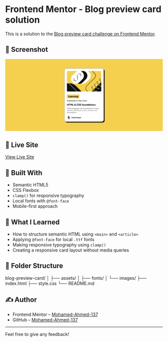 # Frontend Mentor - Blog preview card solution

This is a solution to the [Blog preview card challenge on Frontend Mentor](https://www.frontendmentor.io/challenges/blog-preview-card-ckPaj01H).

## 📸 Screenshot

![Preview of the project](./screenshot.png)

## 🔗 Live Site

[View Live Site](https://mohamed-ahmed-137.github.io/blog-preview-card/)

## 🚀 Built With

- Semantic HTML5
- CSS Flexbox
- `clamp()` for responsive typography
- Local fonts with `@font-face`
- Mobile-first approach

## 🧠 What I Learned

- How to structure semantic HTML using `<main>` and `<article>`
- Applying `@font-face` for local `.ttf` fonts
- Making responsive typography using `clamp()`
- Creating a responsive card layout without media queries

## 📁 Folder Structure

blog-preview-card/
│
├── assets/
│ ├── fonts/
│ └── images/
├── index.html
├── style.css
└── README.md

## ✍️ Author

- Frontend Mentor – [Mohamed-Ahmed-137](https://www.frontendmentor.io/profile/Mohamed-Ahmed-137)
- GitHub – [Mohamed-Ahmed-137](https://github.com/Mohamed-Ahmed-137)

---

Feel free to give any feedback!
